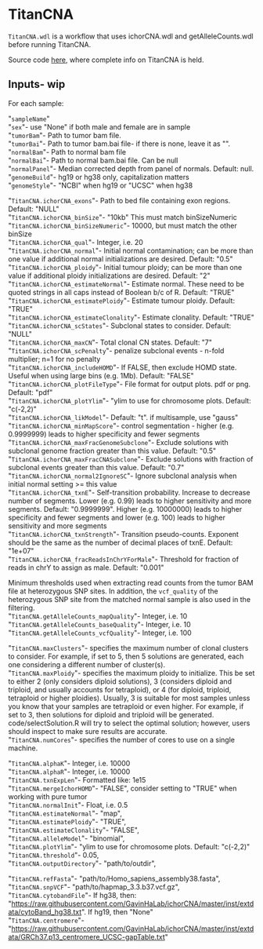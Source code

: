 # TitanCNA
`TitanCNA.wdl` is a workflow that uses ichorCNA.wdl and getAlleleCounts.wdl before running TitanCNA.

Source code [here](https://github.com/gavinha/TitanCNA/tree/master), where complete info on TitanCNA is held.

## Inputs- wip

For each sample:

"`sampleName`"  
"`sex`"- use "None" if both male and female are in sample      
"`tumorBam`"- Path to tumor bam file.  
"`tumorBai`"- Path to tumor bam.bai file- if there is none, leave it as "".  
"`normalBam`"- Path to normal bam file  
"`normalBai`"- Path to normal bam.bai file. Can be null  
"`normalPanel`"- Median corrected depth from panel of normals. Default: null.  
"`genomeBuild`"- hg19 or hg38 only, capitalization matters  
"`genomeStyle`"- "NCBI" when hg19 or "UCSC" when hg38  

"`TitanCNA.ichorCNA_exons`"- Path to bed file containing exon regions. Default: "NULL"  
"`TitanCNA.ichorCNA_binSize`"- "10kb" This must match binSizeNumeric  
"`TitanCNA.ichorCNA_binSizeNumeric`"- 10000, but must match the other binSize   
"`TitanCNA.ichorCNA_qual`"- Integer, i.e. 20  
"`TitanCNA.ichorCNA_normal`"- Initial normal contamination; can be more than one value if additional normal initializations are desired. Default: "0.5"    
"`TitanCNA.ichorCNA_ploidy`"- Initial tumour ploidy; can be more than one value if additional ploidy initializations are desired. Default: "2"  
"`TitanCNA.ichorCNA_estimateNormal`"- Estimate normal. These need to be quoted strings in all caps instead of Boolean b/c of R. Default: "TRUE"   
"`TitanCNA.ichorCNA_estimatePloidy`"- Estimate tumour ploidy. Default: "TRUE"     
"`TitanCNA.ichorCNA_estimateClonality`"- Estimate clonality. Default: "TRUE"      
"`TitanCNA.ichorCNA_scStates`"- Subclonal states to consider. Default: "NULL"   
"`TitanCNA.ichorCNA_maxCN`"- Total clonal CN states. Default: "7"     
"`TitanCNA.ichorCNA_scPenalty`"- penalize subclonal events - n-fold multiplier; n=1 for no penalty     
"`TitanCNA.ichorCNA_includeHOMD`"- If FALSE, then exclude HOMD state. Useful when using large bins (e.g. 1Mb). Default: "FALSE" 
"`TitanCNA.ichorCNA_plotFileType`"- File format for output plots. pdf or png. Default: "pdf"   
"`TitanCNA.ichorCNA_plotYlim`"- "ylim to use for chromosome plots. Default: "c(-2,2)"  
"`TitanCNA.ichorCNA_likModel`"- Default: "t". if multisample, use "gauss"    
"`TitanCNA.ichorCNA_minMapScore`"- control segmentation - higher (e.g. 0.9999999) leads to higher specificity and fewer segments     
"`TitanCNA.ichorCNA_maxFracGenomeSubclone`"- Exclude solutions with subclonal genome fraction greater than this value. Default: "0.5"   
"`TitanCNA.ichorCNA_maxFracCNASubclone`"- Exclude solutions with fraction of subclonal events greater than this value. Default: "0.7"  
"`TitanCNA.ichorCNA_normal2IgnoreSC`"- Ignore subclonal analysis when initial normal setting >= this value    
"`TitanCNA.ichorCNA_txnE`"- Self-transition probability. Increase to decrease number of segments. Lower (e.g. 0.99) leads to higher sensitivity and more segments. Default: "0.9999999". Higher (e.g. 10000000) leads to higher specificity and fewer segments and lower (e.g. 100) leads to higher sensitivity and more segments     
"`TitanCNA.ichorCNA_txnStrength`"- Transition pseudo-counts. Exponent should be the same as the number of decimal places of txnE. Default: "1e+07"    
"`TitanCNA.ichorCNA_fracReadsInChrYForMale`"- Threshold for fraction of reads in chrY to assign as male. Default: "0.001"

Minimum thresholds used when extracting read counts from the tumor BAM file at heterozygous SNP sites. In addition, the `vcf_quality` of the heterozygous SNP site from the matched normal sample is also used in the filtering.  
"`TitanCNA.getAlleleCounts_mapQuality`"- Integer, i.e. 10  
"`TitanCNA.getAlleleCounts_baseQuality`"- Integer, i.e. 10  
"`TitanCNA.getAlleleCounts_vcfQuality`"- Integer, i.e. 100  

"`TitanCNA.maxClusters`"- specifies the maximum number of clonal clusters to consider. For example, if set to 5, then 5 solutions are generated, each one considering a different number of cluster(s).  
"`TitanCNA.maxPloidy`"- specifies the maximum ploidy to initialize. This be set to either 2 (only considers diploid solutions), 3 (considers diploid and triploid, and usually accounts for tetraploid), or 4 (for diploid, triploid, tetraploid or higher ploidies). Usually, 3 is suitable for most samples unless you know that your samples are tetraploid or even higher. For example, if set to 3, then solutions for diploid and triploid will be generated. code/selectSolution.R will try to select the optimal solution; however, users should inspect to make sure results are accurate.  
"`TitanCNA.numCores`"- specifies the number of cores to use on a single machine.  

"`TitanCNA.alphaK`"- Integer, i.e. 10000  
"`TitanCNA.alphaR`"- Integer, i.e. 10000  
"`TitanCNA.txnExpLen`"- Formatted like: 1e15  
"`TitanCNA.mergeIchorHOMD`"- "FALSE", consider setting to "TRUE" when working with pure tumor   
"`TitanCNA.normalInit`"- Float, i.e. 0.5  
"`TitanCNA.estimateNormal`"- "map",  
"`TitanCNA.estimatePloidy`"- "TRUE",  
"`TitanCNA.estimateClonality`"- "FALSE",  
"`TitanCNA.alleleModel`"- "binomial",  
"`TitanCNA.plotYlim`"- "ylim to use for chromosome plots. Default: "c(-2,2)"   
"`TitanCNA.threshold`"- 0.05,  
"`TitanCNA.outputDirectory`"- "path/to/outdir",

"`TitanCNA.refFasta`"- "path/to/Homo_sapiens_assembly38.fasta",     
"`TitanCNA.snpVCF`"- "path/to/hapmap_3.3.b37.vcf.gz",   
"`TitanCNA.cytobandFile`"- If hg38, then: "https://raw.githubusercontent.com/GavinHaLab/ichorCNA/master/inst/extdata/cytoBand_hg38.txt". If hg19, then "None"   
"`TitanCNA.centromere`"- "https://raw.githubusercontent.com/GavinHaLab/ichorCNA/master/inst/extdata/GRCh37.p13_centromere_UCSC-gapTable.txt"